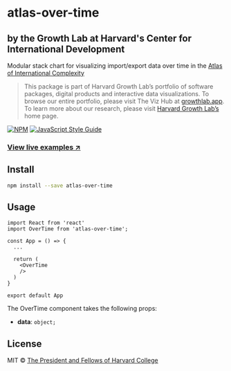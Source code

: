 # atlas-over-time

## by the Growth Lab at Harvard's Center for International Development

Modular stack chart for visualizing import/export data over time in the [Atlas of International Complexity](https://atlas.cid.harvard.edu/explore/geo)

> This package is part of Harvard Growth Lab’s portfolio of software packages, digital products and interactive data visualizations. To browse our entire portfolio, please visit The Viz Hub at [growthlab.app](https://growthlab.app/). To learn more about our research, please visit [Harvard Growth Lab’s](https://growthlab.cid.harvard.edu/) home page.

[![NPM](https://img.shields.io/npm/v/atlas-over-time.svg)](https://www.npmjs.com/package/atlas-over-time) [![JavaScript Style Guide](https://img.shields.io/badge/code_style-standard-brightgreen.svg)](https://standardjs.com)

### [View live examples ↗](https://cid-harvard.github.io/atlas-over-time/)

## Install

```bash
npm install --save atlas-over-time
```

## Usage

```tsx
import React from 'react'
import OverTime from 'atlas-over-time';

const App = () => {
  ...

  return (
    <OverTime
    />
  )
}

export default App

```
The OverTime component takes the following props:

- **data**: `object;`

## License

MIT © [The President and Fellows of Harvard College](https://www.harvard.edu/)
